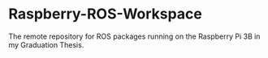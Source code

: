 # Raspberry-ROS-Workspace
The remote repository for ROS packages running on the Raspberry Pi 3B in my Graduation Thesis.
